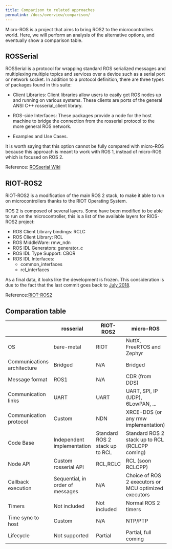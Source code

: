 ```yaml
---
title: Comparison to related approaches
permalink: /docs/overview/comparison/
---
```



Micro-ROS is a project that aims to bring ROS2 to the microcontrollers world. Here, we will perform an analysis of the alternative options, and eventually show a comparison table.

## ROSSerial

ROSSerial is a protocol for wrapping standard ROS serialized messages and multiplexing multiple topics and services over a device such as a serial port or network socket. In addition to a protocol definition, there are three types of packages found in this suite:

- Client Libraries: Client libraries allow users to easily get ROS nodes up and running on various systems. These clients are ports of the general ANSI C++ rosserial_client library. 

- ROS-side Interfaces: These packages provide a node for the host machine to bridge the connection from the rosserial protocol to the more general ROS network.

- Examples and Use Cases. 

It is worth saying that this option cannot be fully compared with micro-ROS because this approach is meant to work with ROS 1, instead of micro-ROS which is focused on ROS 2.

Reference: [ROSserial Wiki](http://wiki.ros.org/rosserial)

## RIOT-ROS2

RIOT-ROS2 is a modification of the main ROS 2 stack, to make it able to run on microcontrollers thanks to the RIOT Operating System.

ROS 2 is composed of several layers. Some have been modified to be able to run on the microcontroller, this is a list of the available layers for RIOS-ROS2 project:
- ROS Client Library bindings: RCLC
- ROS Client Library: RCL
- ROS MiddleWare: rmw_ndn
- ROS IDL Generators: generator_c
- ROS IDL Type Support: CBOR
- ROS IDL Interfaces:
    - common_interfaces
    - rcl_interfaces

As a final data, it looks like the development is frozen. This consideration is due to the fact that the last commit goes back to [July 2018](https://github.com/astralien3000/riot-ros2/commits/master).

Reference:[RIOT-ROS2](https://github.com/astralien3000/riot-ros2/wiki)

## Comparation table

|  | rosserial | RIOT-ROS2 | micro-ROS |
|-------|-----------|-----------|-----------|
| OS | bare-metal | RIOT | NuttX, FreeRTOS and Zephyr |
| Communications architecture | Bridged | N/A| Bridged |
| Message format | ROS1 | N/A |CDR (from DDS) |
| Communication links | UART | UART | UART, SPI, IP (UDP), 6LowPAN, ... |
| Communication protocol | Custom | NDN | XRCE-DDS (or any rmw implementation) |
| Code Base | Independent implementation | Standard ROS 2 stack up to RCL | Standard ROS 2 stack up to RCL (RCLCPP coming) |
| Node API | Custom rosserial API | RCL,RCLC | RCL (soon RCLCPP) |
| Callback execution | Sequential, in order of messages | N/A | Choice of ROS 2 executors or MCU optimized executors |
| Timers | Not included | Not included | Normal ROS 2 timers |
| Time sync to host | Custom | N/A | NTP/PTP |
| Lifecycle | Not supported | Partial | Partial, full coming |
